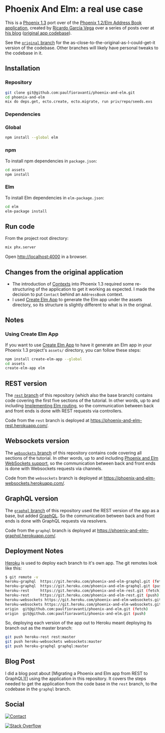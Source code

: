 # Phoenix And Elm: a real use case

This is a [Phoenix 1.3][] port over of the
[Phoenix 1.2/Elm Address Book application][], created by
[Ricardo García Vega][] over a series of posts over at
[his blog][codeloveandboards] ([original app codebase][]).

See the [`original` branch][] for the as-close-to-the-original-as-I-could-get-it
version of the codebase. Other branches will likely have personal tweaks to the
codebase in it.

## Installation

### Repository

```sh
git clone git@github.com:paulfioravanti/phoenix-and-elm.git
cd phoenix-and-elm
mix do deps.get, ecto.create, ecto.migrate, run priv/repo/seeds.exs
```

### Dependencies

### Global

```sh
npm install --global elm
```

### npm

To install npm dependencies in `package.json`:

```sh
cd assets
npm install
```

### Elm

To install Elm dependencies in `elm-package.json`:

```sh
cd elm
elm-package install
```

## Run code

From the project root directory:

```sh
mix phx.server
```

Open <http://localhost:4000> in a browser.

## Changes from the original application

- The introduction of [Contexts][] into Phoenix 1.3 required some re-structuring
  of the application to get it working as expected. I made the decision to put
  `Contact` behind an `AddressBook` context.
- I used [Create Elm App][] to generate the Elm app under the assets directory,
  so its structure is slightly different to what is in the original.

## Notes

### Using Create Elm App

If you want to use [Create Elm App][] to have it generate an Elm app in your
Phoenix 1.3 project's `assets/` directory, you can follow these steps:

```sh
npm install create-elm-app --global
cd assets
create-elm-app elm
```

## REST version

The [`rest` branch][] of this repository (which also the base branch) contains
code covering the first five sections of the tutorial. In other words, up to and
including [Implementing Elm routing][], so the communication between back
and front ends is done with REST requests via controllers.

Code from the `rest` branch is deployed at
<https://phoenix-and-elm-rest.herokuapp.com/>.

## Websockets version

The [`websockets` branch][] of this repository contains code covering all
sections of the tutorial. In other words, up to and including
[Phoenix and Elm WebSockets support][], so the communication between back and
front ends is done with Websockets requests via channels.

Code from the `websockets` branch is deployed at
<https://phoenix-and-elm-websockets.herokuapp.com/>.

## GraphQL version

The [`graphql` branch][] of this repository used the REST version of the app as
a base, but added [GraphQL][]. So the communication between back and front ends
is done with GraphQL requests via resolvers.

Code from the `graphql` branch is deployed at
<https://phoenix-and-elm-graphql.herokuapp.com/>.

## Deployment Notes

[Heroku][] is used to deploy each branch to it's own app. The git remotes look
like this:

```sh
$ git remote -v
heroku-graphql  https://git.heroku.com/phoenix-and-elm-graphql.git (fetch)
heroku-graphql  https://git.heroku.com/phoenix-and-elm-graphql.git (push)
heroku-rest     https://git.heroku.com/phoenix-and-elm-rest.git (fetch)
heroku-rest     https://git.heroku.com/phoenix-and-elm-rest.git (push)
heroku-websockets https://git.heroku.com/phoenix-and-elm-websockets.git (fetch)
heroku-websockets https://git.heroku.com/phoenix-and-elm-websockets.git (push)
origin  git@github.com:paulfioravanti/phoenix-and-elm.git (fetch)
origin  git@github.com:paulfioravanti/phoenix-and-elm.git (push)
```

So, deploying each version of the app out to Heroku meant deploying its branch
out as the master branch:

```sh
git push heroku-rest rest:master
git push heroku-websockets websockets:master
git push heroku-graphql graphql:master
```

## Blog Post

I did a blog post about [Migrating a Phoenix and Elm app from REST to GraphQL][]
using the application in this repository. It covers the steps needed to get the
application from the code base in the `rest` branch, to the codebase in the
`graphql` branch.

## Social

[![Contact][twitter-badge]][twitter-url]

[![Stack Overflow][stackoverflow-badge]][stackoverflow-url]

[codeloveandboards]: http://codeloveandboards.com/
[Contexts]: https://hexdocs.pm/phoenix/contexts.html
[Create Elm App]: https://github.com/halfzebra/create-elm-app
[GraphQL]: http://graphql.org/
[`graphql` branch]: https://github.com/paulfioravanti/phoenix-and-elm/tree/graphql
[Heroku]: https://www.heroku.com/
[Implementing Elm routing]: http://codeloveandboards.com/blog/2017/03/07/phoenix-and-elm-a-real-use-case-pt-5/
[`original` branch]: https://github.com/paulfioravanti/phoenix-and-elm/tree/original
[original app codebase]: https://github.com/bigardone/phoenix-and-elm
[Phoenix 1.2/Elm Address Book application]: http://codeloveandboards.com/blog/2017/02/02/phoenix-and-elm-a-real-use-case-pt-1/
[Phoenix 1.3]: http://phoenixframework.org/blog/phoenix-1-3-0-released
[Phoenix and Elm WebSockets support]: http://codeloveandboards.com/blog/2017/03/19/phoenix-and-elm-a-real-use-case-pt-6/
[Ricardo García Vega]: https://twitter.com/bigardone
[`rest` branch]: https://github.com/paulfioravanti/phoenix-and-elm/tree/rest
[stackoverflow-badge]: http://stackoverflow.com/users/flair/567863.png
[stackoverflow-url]: http://stackoverflow.com/users/567863/paul-fioravanti
[twitter-badge]: https://img.shields.io/badge/contact-%40paulfioravanti-blue.svg
[twitter-url]: https://twitter.com/paulfioravanti
[`websockets` branch]: https://github.com/paulfioravanti/phoenix-and-elm/tree/websockets
